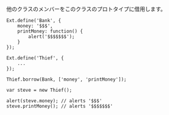 他のクラスのメンバーをこのクラスのプロトタイプに借用します。

    Ext.define('Bank', {
        money: '$$$',
        printMoney: function() {
            alert('$$$$$$$');
        }
    });

    Ext.define('Thief', {
        ...
    });

    Thief.borrow(Bank, ['money', 'printMoney']);

    var steve = new Thief();

    alert(steve.money); // alerts '$$$'
    steve.printMoney(); // alerts '$$$$$$$'
